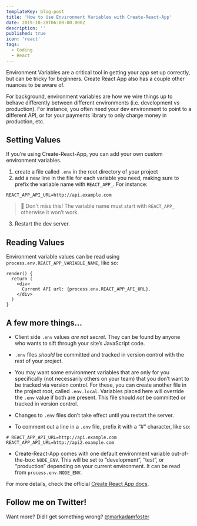 ```yaml
---
templateKey: blog-post
title: 'How to Use Environment Variables with Create-React-App'
date: 2019-10-28T06:00:00.000Z
description: ''
published: true
icon: 'react'
tags:
  - Coding
  - React
---
```


Environment Variables are a critical tool in getting your app set up correctly, but can be tricky for beginners. Create React App also has a couple other nuances to be aware of.

For background, environment variables are how we wire things up to behave differently between different environments (i.e. development vs production). For instance, you often need your dev environment to point to a different API, or for your payments library to only charge money in production, etc.

## Setting Values

If you’re using Create-React-App, you can add your own custom environment variables.

1. create a file called `.env` in the root directory of your project
2. add a new line in the file for each variable you need, making sure to prefix the variable name with `REACT_APP_`. For instance:

```
REACT_APP_API_URL=http://api.example.com
```

> 🚨 Don't miss this! The variable name must start with `REACT_APP_` otherwise it won’t work.

3. Restart the dev server.

## Reading Values

Environment variable values can be read using `process.env.REACT_APP_VARIABLE_NAME`, like so:

```
render() {
  return (
    <div>
      Current API url: {process.env.REACT_APP_API_URL}.
    </div>
  )
}
```

## A few more things...

- Client side `.env` values _are not secret_. They can be found by anyone who wants to sift through your site’s JavaScript code.

- `.env` files _should_ be committed and tracked in version control with the rest of your project.

- You may want some environment variables that are only for you specifically (not necessarily others on your team) that you don’t want to be tracked via version control. For these, you can create another file in the project root, called `.env.local`. Variables placed here will override the `.env` value if both are present. This file should _not_ be committed or tracked in version control.

- Changes to `.env` files don’t take effect until you restart the server.

- To comment out a line in a `.env` file, prefix it with a “#” character, like so:

```
# REACT_APP_API_URL=http://api.example.com
REACT_APP_API_URL=http://api2.example.com
```

- Create-React-App comes with one default environment variable out-of-the-box: `NODE_ENV`. This will be set to “development”, “test”, or “production” depending on your current environment. It can be read from `process.env.NODE_ENV`.

For more details, check the official [Create React App docs](https://create-react-app.dev/docs/adding-custom-environment-variables/).

## Follow me on Twitter!

Want more? Did I get something wrong? [@markadamfoster](https://www.twitter.com/markadamfoster)
